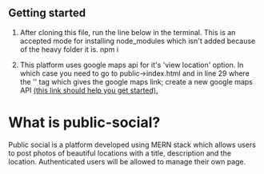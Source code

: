 ## Getting started
1. After cloning this file, run the line below in the terminal. This is an accepted mode for installing node_modules which isn't added because of the heavy folder it is.
    npm i 

2. This platform uses google maps api for it's 'view location' option. In which case you need to go to public->index.html and in line 29 where the '<src>' tag which gives the google maps link; create a new google maps API [(this link should help you get started).](https://developers.google.com/maps/get-started)

# What is public-social?

Public social is a platform developed using MERN stack which allows users to post photos of beautiful locations with a title, description and the         location.
Authenticated users will be allowed to manage their own page. 